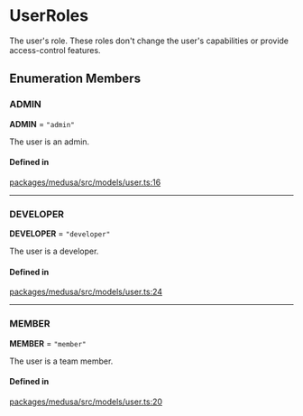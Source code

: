 # UserRoles

The user's role. These roles don't change the user's capabilities or provide access-control features.

## Enumeration Members

### ADMIN

 **ADMIN** = ``"admin"``

The user is an admin.

#### Defined in

[packages/medusa/src/models/user.ts:16](https://github.com/medusajs/medusa/blob/3d9f5ae63/packages/medusa/src/models/user.ts#L16)

___

### DEVELOPER

 **DEVELOPER** = ``"developer"``

The user is a developer.

#### Defined in

[packages/medusa/src/models/user.ts:24](https://github.com/medusajs/medusa/blob/3d9f5ae63/packages/medusa/src/models/user.ts#L24)

___

### MEMBER

 **MEMBER** = ``"member"``

The user is a team member.

#### Defined in

[packages/medusa/src/models/user.ts:20](https://github.com/medusajs/medusa/blob/3d9f5ae63/packages/medusa/src/models/user.ts#L20)
